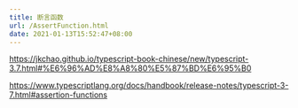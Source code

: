 ```yaml
---
title: 断言函数
url: /AssertFunction.html
date: 2021-01-13T15:52:47+08:00
---
```





https://jkchao.github.io/typescript-book-chinese/new/typescript-3.7.html#%E6%96%AD%E8%A8%80%E5%87%BD%E6%95%B0

https://www.typescriptlang.org/docs/handbook/release-notes/typescript-3-7.html#assertion-functions